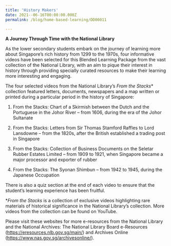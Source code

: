 ```yaml
---
title: 'History Makers'
date: 2021--06-16T00:00:00.000Z
permalink: /blog/home-based-learning/DD00011

---
```


**A Journey Through Time with the National Library**

 As the lower secondary students embark on the journey of learning more about Singapore’s rich history from 1299 to the 1970s, four informative videos have been selected for this Blended Learning Package from the vast collection of the National Library, with an aim to pique their interest in history through providing specially curated resources to make their learning more interesting and engaging.

 The four selected videos from the National Library’s *From the Stacks** collection featured letters, documents, newspapers and a map written or printed during a particular period in the history of Singapore:

1. From the Stacks: Chart of a Skirmish between the Dutch and the Portuguese in the Johor River – from 1606, during the era of the Johor Sultanate

2. From the Stacks: Letters from Sir Thomas Stamford Raffles to Lord Lansdowne – from the 1820s, after the British established a trading post in Singapore

3. From the Stacks: Collection of Business Documents on the Seletar Rubber Estates Limited – from 1909 to 1921, when Singapore became a major processor and exporter of rubber

4. From the Stacks: The Syonan Shimbun – from 1942 to 1945, during the Japanese Occupation

 

There is also a quiz section at the end of each video to ensure that the student’s learning experience has been fruitful.

 **From the Stacks* is a collection of exclusive videos highlighting rare materials of historical significance in the National Library’s collection. More videos from the collection can be found on YouTube.

 Please visit these websites for more e-resources from the National Library and the National Archives: The National Library Board e-Resources (https://eresources.nlb.gov.sg/main/) and Archives Online (https://www.nas.gov.sg/archivesonline/).



